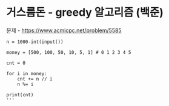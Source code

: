 # 거스름돈 - greedy 알고리즘 (백준)
문제 - https://www.acmicpc.net/problem/5585

```
n = 1000-int(input())

money = [500, 100, 50, 10, 5, 1] # 0 1 2 3 4 5

cnt = 0

for i in money:
    cnt += n // i
    n %= i

print(cnt)
'''
